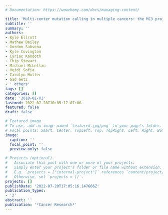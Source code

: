 ```yaml
---
# Documentation: https://wowchemy.com/docs/managing-content/

title: 'Multi-center mutation calling in multiple cancers: the MC3 project'
subtitle: ''
summary: ''
authors:
- Kyle Ellrott
- Mathew Bailey
- Gordon Saksena
- Kyle Covington
- Cyriac Kandoth
- Chip Stewart
- Michael McLellan
- Heidi Sofia
- Carolyn Hutter
- Gad Getz
- ' others'
tags: []
categories: []
date: '2018-01-01'
lastmod: 2022-07-20T10:05:17-07:00
featured: false
draft: false

# Featured image
# To use, add an image named `featured.jpg/png` to your page's folder.
# Focal points: Smart, Center, TopLeft, Top, TopRight, Left, Right, BottomLeft, Bottom, BottomRight.
image:
  caption: ''
  focal_point: ''
  preview_only: false

# Projects (optional).
#   Associate this post with one or more of your projects.
#   Simply enter your project's folder or file name without extension.
#   E.g. `projects = ["internal-project"]` references `content/project/deep-learning/index.md`.
#   Otherwise, set `projects = []`.
projects: []
publishDate: '2022-07-20T17:05:16.147666Z'
publication_types:
- '2'
abstract: ''
publication: '*Cancer Research*'
---
```

